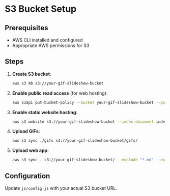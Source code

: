 # S3 Bucket Setup

## Prerequisites
- AWS CLI installed and configured
- Appropriate AWS permissions for S3

## Steps

1. **Create S3 bucket**:
   ```bash
   aws s3 mb s3://your-gif-slideshow-bucket
   ```

2. **Enable public read access** (for web hosting):
   ```bash
   aws s3api put-bucket-policy --bucket your-gif-slideshow-bucket --policy file://bucket-policy.json
   ```

3. **Enable static website hosting**:
   ```bash
   aws s3 website s3://your-gif-slideshow-bucket --index-document index.html
   ```

4. **Upload GIFs**:
   ```bash
   aws s3 sync ./gifs s3://your-gif-slideshow-bucket/gifs/
   ```

5. **Upload web app**:
   ```bash
   aws s3 sync . s3://your-gif-slideshow-bucket/ --exclude "*.md" --exclude "deploy/*" --exclude ".git/*"
   ```

## Configuration
Update `js/config.js` with your actual S3 bucket URL.